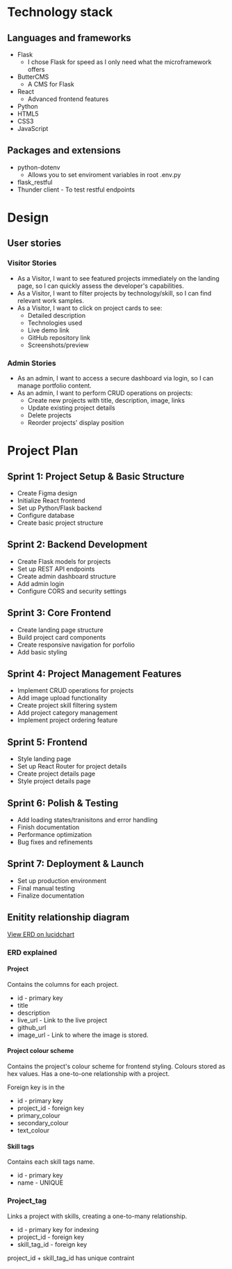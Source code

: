 # Technology stack

## Languages and frameworks

* Flask
  * I chose Flask for speed as I only need what the microframework offers
* ButterCMS
  * A CMS for Flask
* React
  * Advanced frontend features
* Python
* HTML5
* CSS3
* JavaScript

## Packages and extensions

* python-dotenv 
  * Allows you to set enviroment variables in root .env.py
* flask_restful
* Thunder client - To test restful endpoints

# Design

## User stories

### Visitor Stories

* As a Visitor, I want to see featured projects immediately on the landing page, so I can quickly assess the developer's capabilities.
* As a Visitor, I want to filter projects by technology/skill, so I can find relevant work samples.
* As a Visitor, I want to click on project cards to see:
  - Detailed description
  - Technologies used
  - Live demo link
  - GitHub repository link
  - Screenshots/preview

### Admin Stories

* As an admin, I want to access a secure dashboard via login, so I can manage portfolio content.
* As an admin, I want to perform CRUD operations on projects:
  - Create new projects with title, description, image, links
  - Update existing project details
  - Delete projects
  - Reorder projects' display position
  
# Project Plan

## Sprint 1: Project Setup & Basic Structure
- Create Figma design
- Initialize React frontend
- Set up Python/Flask backend
- Configure database
- Create basic project structure

## Sprint 2: Backend Development
- Create Flask models for projects
- Set up REST API endpoints
- Create admin dashboard structure
- Add admin login
- Configure CORS and security settings

## Sprint 3: Core Frontend
- Create landing page structure
- Build project card components
- Create responsive navigation for porfolio
- Add basic styling

## Sprint 4: Project Management Features
- Implement CRUD operations for projects
- Add image upload functionality
- Create project skill filtering system
- Add project category management
- Implement project ordering feature

## Sprint 5: Frontend
- Style landing page
- Set up React Router for project details
- Create project details page
- Style project details page

## Sprint 6: Polish & Testing
- Add loading states/tranisitons and error handling
- Finish documentation
- Performance optimization
- Bug fixes and refinements

## Sprint 7: Deployment & Launch
- Set up production environment
- Final manual testing
- Finalize documentation

## Enitity relationship diagram

[View ERD on lucidchart](https://lucid.app/lucidchart/fc35cf54-f85c-4fa3-a637-8f530bfa80d1/edit?viewport_loc=-617%2C-101%2C2399%2C1058%2C0_0&invitationId=inv_0e8624ce-216d-4796-a3dd-6dde92d8ba15)

### ERD explained

#### Project

Contains the columns for each project.

* id - primary key
* title 
* description
* live_url - Link to the live project
* github_url
* image_url - Link to where the image is stored.

#### Project colour scheme

Contains the project's colour scheme for frontend styling.
Colours stored as hex values.
Has a one-to-one relationship with a project.

Foreign key is in the 

* id - primary key
* project_id - foreign key
* primary_colour
* secondary_colour
* text_colour

#### Skill tags

Contains each skill tags name.

* id - primary key
* name - UNIQUE

### Project_tag

Links a project with skills, creating a one-to-many relationship.

* id - primary key for indexing
* project_id - foreign key
* skill_tag_id - foreign key

project_id + skill_tag_id has unique contraint
